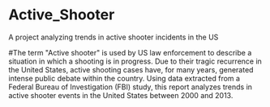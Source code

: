 # Active_Shooter
A project analyzing trends in active shooter incidents in the US

#The term "Active shooter" is used by US law enforcement to describe a situation in which a shooting is in progress. Due to their tragic recurrence in the United States, active shooting cases have, for many years, generated intense public debate within the country. Using data extracted from a Federal Bureau of Investigation (FBI) study, this report analyzes trends in active shooter events in the United States between 2000 and 2013.

